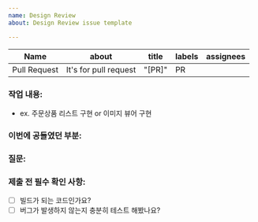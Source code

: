 ```yaml
---
name: Design Review
about: Design Review issue template

---
```


|Name|about|title|labels|assignees|
|---|---|---|---|---|
|Pull Request|It's for pull request|"[PR]"|PR||

<!--
  더 나은 코드리뷰와 history 관리를 위해 아래 내용을 작성해 주세요.
-->

### 작업 내용:

<!-- 
  작업이 된 기능을 상세하게 적어주세요!
-->
- ex. 주문상품 리스트 구현 or 이미지 뷰어 구현

### 이번에 공들였던 부분:

<!--
  코드 리뷰에 참고할 만한 내용을 적어주세요.
  이번에 특정 부분들을 집중해서 작성하셨다면, 그 부분에 대해서 설명해주세요!
-->

### 질문:

<!--
  이번 작업을 하면서 가졌던 질문을 공유해주세요.
  어떤 질문이든지 좋습니다!
-->

### 제출 전 필수 확인 사항:

- [ ] 빌드가 되는 코드인가요? <!-- 빌드가 되지 않는 코드는 절대 merge 될 수 없습니다. -->
- [ ] 버그가 발생하지 않는지 충분히 테스트 해봤나요? <!-- 버그가 발생하는걸 알면서 QA를 넘기는건 매우 무책임한 행동입니다. -->
